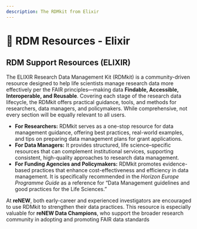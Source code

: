 ```yaml
---
description: The RDMkit from Elixir
---
```


# 🔴 RDM Resources - Elixir

## **RDM Support Resources (ELIXIR)**

The ELIXIR Research Data Management Kit (RDMkit) is a community-driven resource designed to help life scientists manage research data more effectively per the FAIR principles—making data **Findable, Accessible, Interoperable, and Reusable**. Covering each stage of the research data lifecycle, the RDMkit offers practical guidance, tools, and methods for researchers, data managers, and policymakers. While comprehensive, not every section will be equally relevant to all users.

* **For Researchers:** RDMkit serves as a one-stop resource for data management guidance, offering best practices, real-world examples, and tips on preparing data management plans for grant applications.
* **For Data Managers:** It provides structured, life science–specific resources that can complement institutional services, supporting consistent, high-quality approaches to research data management.
* **For Funding Agencies and Policymakers:** RDMkit promotes evidence-based practices that enhance cost-effectiveness and efficiency in data management. It is specifically recommended in the _Horizon Europe Programme Guide_ as a reference for “Data Management guidelines and good practices for the Life Sciences.”

At **reNEW**, both early-career and experienced investigators are encouraged to use RDMkit to strengthen their data practices. This resource is especially valuable for **reNEW Data Champions**, who support the broader research community in adopting and promoting FAIR data standards

